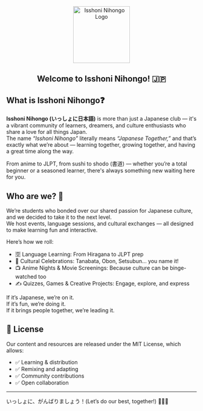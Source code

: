 <div align="center">
   <a href="https://github.com/isshoni-nihongo"> 
      <img src="./assets/isshoni-logo.jpg" width="150" alt="Isshoni Nihongo Logo"/>
   </a>
   <br/>
   <h2>Welcome to Isshoni Nihongo! 🇯🇵</h2>
</div>

## What is Isshoni Nihongo❓️

**Isshoni Nihongo (いっしょに日本語)** is more than just a Japanese club — it's a vibrant community of learners, dreamers, and culture enthusiasts who share a love for all things Japan.  
The name _“Isshoni Nihongo”_ literally means _“Japanese Together,”_ and that’s exactly what we’re about — learning together, growing together, and having a great time along the way.

From anime to JLPT, from sushi to shodo (書道) — whether you’re a total beginner or a seasoned learner, there's always something new waiting here for you.

## Who are we? 🌸

We’re students who bonded over our shared passion for Japanese culture, and we decided to take it to the next level.  
We host events, language sessions, and cultural exchanges — all designed to make learning fun and interactive.

Here’s how we roll:

- 🈳 Language Learning: From Hiragana to JLPT prep
- 🎎 Cultural Celebrations: Tanabata, Obon, Setsubun... you name it!
- 📺 Anime Nights & Movie Screenings: Because culture can be binge-watched too
- ✍️ Quizzes, Games & Creative Projects: Engage, explore, and express

If it’s Japanese, we’re on it.  
If it’s fun, we’re doing it.  
If it brings people together, we’re leading it.

## 📜 License

Our content and resources are released under the MIT License, which allows:

- ✅ Learning & distribution
- ✅ Remixing and adapting
- ✅ Community contributions
- ✅ Open collaboration

---

いっしょに、がんばりましょう！(Let’s do our best, together!) 💪🇯🇵
